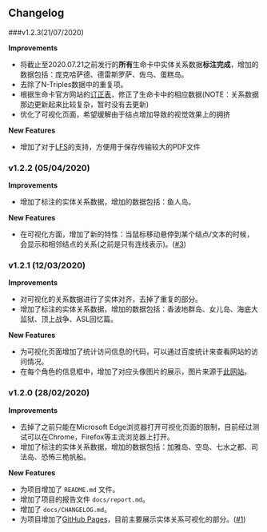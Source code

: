## Changelog

###v1.2.3(21/07/2020)

**Improvements**

- 将截止至2020.07.21之前发行的**所有**生命卡中实体关系数据**标注完成**，增加的数据包括：庞克哈萨德、德雷斯罗萨、佐乌、蛋糕岛。
- 去除了N-Triples数据中的重复项。
- 根据生命卡官方网站的[订正表](https://one-piece.com/vivre/revision.php)，修正了生命卡中的相应数据(NOTE：关系数据那边更新起来比较复杂，暂时没有去更新)
- 优化了可视化页面，希望缓解由于结点增加导致的视觉效果上的拥挤

**New Features**

- 增加了对于[LFS](https://support.gitkraken.com/git-workflows-and-extensions/git-lfs/)的支持，方便用于保存传输较大的PDF文件

### v1.2.2 (05/04/2020)

**Improvements**

- 增加了标注的实体关系数据，增加的数据包括：鱼人岛。

**New Features**

- 在可视化方面，增加了新的特性：当鼠标移动悬停到某个结点/文本的时候，会显示和相邻结点的关系(之前是只有连线表示)。([#3](https://github.com/mrbulb/ONEPIECE-KG/issues/3))

### v1.2.1 (12/03/2020)

**Improvements**

- 对可视化的关系数据进行了实体对齐，去掉了重复的部分。
- 增加了标注的实体关系数据，增加的数据包括：香波地群岛、女儿岛、海底大监狱、顶上战争、ASL回忆篇。

**New Features**

- 为可视化页面增加了统计访问信息的代码，可以通过百度统计来查看网站的访问情况。
- 在每个角色的信息框中，增加了对应头像图片的展示，图片来源于[此网站](https://one-piece.com/vivre/list2.php)。

### v1.2.0 (28/02/2020)

**Improvements**

- 去掉了之前只能在Microsoft Edge浏览器打开可视化页面的限制，目前经过测试可以在Chrome，Firefox等主流浏览器上打开。
- 增加了标注的实体关系数据，增加的数据包括：加雅岛、空岛、七水之都、司法岛、恐怖三桅帆船。

**New Features**

- 为项目增加了 `README.md` 文件。
- 增加了项目的报告文件 `docs/report.md`。
- 增加了 `docs/CHANGELOG.md`。
- 为项目增加了[GitHub Pages](https://mrbulb.github.io/ONEPIECE-KG/)，目前主要展示实体关系可视化的部分。([#1](https://github.com/mrbulb/ONEPIECE-KG/issues/1))
